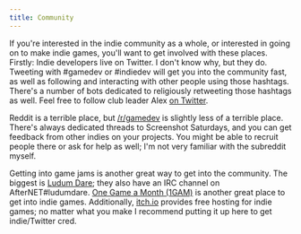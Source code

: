 ```yaml
---
title: Community
---
```


If you're interested in the indie community as a whole, or interested in going on to make indie games, you'll want to get involved with these places. Firstly: Indie developers live on Twitter. I don't know why, but they do. Tweeting with #gamedev or #indiedev will get you into the community fast, as well as following and interacting with other people using those hashtags. There's a number of bots dedicated to religiously retweeting those hashtags as well. Feel free to follow club leader Alex [on Twitter](http://twitter.com/_snoozbuster). 

Reddit is a terrible place, but [/r/gamedev](http://www.reddit.com/r/gamedev/) is slightly less of a terrible place. There's always dedicated threads to Screenshot Saturdays, and you can get feedback from other indies on your projects. You might be able to recruit people there or ask for help as well; I'm not very familiar with the subreddit myself.

Getting into game jams is another great way to get into the community. The biggest is [Ludum Dare](http://ludumdare.com/compo/); they also have an IRC channel on AfterNET#ludumdare. [One Game a Month (1GAM)](http://www.onegameamonth.com/) is another great place to get into indie games. Additionally, [itch.io](http://itch.io/) provides free hosting for indie games; no matter what you make I recommend putting it up here to get indie/Twitter cred. 

